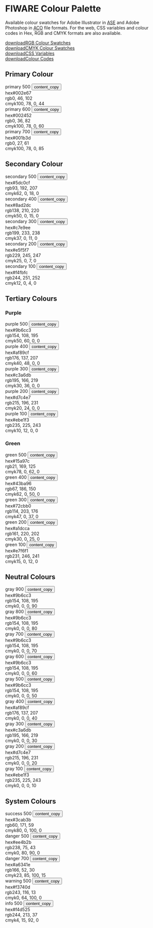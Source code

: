 <div id="social-meta">
<meta property="og:title" content="FIWARE Brand Guide" />
<meta property="og:type" content="documentation" />
<meta property="og:url" content="https://fiware-brand-guide.readthedocs.org" />
<meta property="og:image" content="https://www.fiware.org/wp-content/uploads/FF_Banner_General.png" />
</div>

# FIWARE Colour Palette

Available colour swatches for Adobe Illustrator in <a href="https://www.lifewire.com/ase-file-2619688" target="_blank">ASE</a> and Adobe Photoshop in <a href="https://www.lifewire.com/aco-file-2619477" target="_blank">ACO</a> file formats. For the web, CSS variables and colour codes in Hex, RGB and CMYK formats are also available.

<div class="cta-container">
    <div class="secondary-btn">
        <a href="#" target="_blank"><span class="material-symbols-outlined">download</span>RGB Colour Swatches</a>
    </div>
    <div class="secondary-btn">
        <a href="#" target="_blank"><span class="material-symbols-outlined">download</span>CMYK Colour Swatches</a>
    </div>
    <div class="secondary-btn">
        <a href="#" target="_blank"><span class="material-symbols-outlined">download</span>CSS Variables</a>
    </div>
    <div class="secondary-btn">
        <a href="#" target="_blank"><span class="material-symbols-outlined">download</span>Colour Codes</a>
    </div>
</div>

## Primary Colour

<div class="section-container">
    <div class="module-container">
        <div class="grid">
            <div class="colour-items">
                <div class="col-3 scroll-x">
                    <div class="colour-container bg-primary-500">
                        <div class="dwl-container">
                            <span class="colour-label negative">primary 500</span>
                            <button class="copy ico-negative" data-clipboard-text="#002e67" data-original-title="Copied!">
                            <span class="material-symbols-outlined">content_copy</span></button>
                        </div>
                        <div class="colour-settings negative">
                            <div class="colour-code"><span class="colour-method">hex</span>#002e67</div>
                            <div class="colour-code"><span class="colour-method">rgb</span>0, 46, 102</div>
                            <div class="colour-code"><span class="colour-method">cmyk</span>100, 78, 0, 44</div>
                        </div>
                    </div>
                </div>
                <div class="col-3 scroll-x">
                    <div class="colour-container bg-primary-600">
                        <div class="dwl-container">
                            <span class="colour-label negative">primary 600</span>
                            <button class="copy ico-negative" data-clipboard-text="#002452" data-original-title="Copied!">
                            <span class="material-symbols-outlined">content_copy</span>
                            </button>
                        </div>
                        <div class="colour-settings negative">
                            <div class="colour-code"><span class="colour-method">hex</span>#002452</div>
                            <div class="colour-code"><span class="colour-method">rgb</span>0, 36, 82</div>
                            <div class="colour-code"><span class="colour-method">cmyk</span>100, 78, 0, 60</div>
                        </div>
                    </div>
                </div>
                <div class="col-3 scroll-x">
                    <div class="colour-container bg-primary-700">
                        <div class="dwl-container">
                            <span class="colour-label negative">primary 700</span>
                            <button class="copy ico-negative" data-clipboard-text="#001b3d" data-original-title="Copied!">
                            <span class="material-symbols-outlined">content_copy</span>
                            </button>
                        </div>
                        <div class="colour-settings negative">
                            <div class="colour-code"><span class="colour-method">hex</span>#001b3d</div>
                            <div class="colour-code"><span class="colour-method">rgb</span>0, 27, 61</div>
                            <div class="colour-code"><span class="colour-method">cmyk</span>100, 78, 0, 85</div>
                        </div>
                    </div>
                </div>
            </div>
        </div>
    </div>
</div>

## Secondary Colour

<div class="section-container">
    <div class="module-container">
        <div class="grid">
            <div class="colour-items">
                <div class="col-3 scroll-x">
                    <div class="colour-container bg-secondary-500">
                        <div class="dwl-container">
                            <span class="colour-label">secondary 500</span>
                            <button class="copy ico-colour" data-clipboard-text="#5dc0cf" data-original-title="Copied!">
                            <span class="material-symbols-outlined">content_copy</span>
                            </button>
                        </div>
                        <div class="colour-settings">
                            <div class="colour-code"><span class="colour-method">hex</span>#5dc0cf</div>
                            <div class="colour-code"><span class="colour-method">rgb</span>93, 192, 207</div>
                            <div class="colour-code"><span class="colour-method">cmyk</span>62, 0, 18, 0</div>
                        </div>
                    </div>
                </div>
                <div class="col-3 scroll-x">
                    <div class="colour-container bg-secondary-400">
                        <div class="dwl-container">
                            <span class="colour-label">secondary 400</span>
                            <button class="copy ico-colour" data-clipboard-text="#8ad2dc" data-original-title="Copied!">
                            <span class="material-symbols-outlined">content_copy</span>
                            </button>
                        </div>
                        <div class="colour-settings">
                            <div class="colour-code"><span class="colour-method">hex</span>#8ad2dc</div>
                            <div class="colour-code"><span class="colour-method">rgb</span>138, 210, 220</div>
                            <div class="colour-code"><span class="colour-method">cmyk</span>50, 0, 15, 0</div>
                        </div>
                    </div>
                </div>
                <div class="col-3 scroll-x">
                    <div class="colour-container bg-secondary-300">
                        <div class="dwl-container">
                            <span class="colour-label">secondary 300</span>
                            <button class="copy ico-colour" data-clipboard-text="#c7e9ee" data-original-title="Copied!">
                            <span class="material-symbols-outlined">content_copy</span>
                            </button>
                        </div>
                        <div class="colour-settings">
                            <div class="colour-code"><span class="colour-method">hex</span>#c7e9ee</div>
                            <div class="colour-code"><span class="colour-method">rgb</span>199, 233, 238</div>
                            <div class="colour-code"><span class="colour-method">cmyk</span>37, 0, 11, 0</div>
                        </div>
                    </div>
                </div>
                <div class="col-3 scroll-x">
                    <div class="colour-container bg-secondary-200">
                        <div class="dwl-container">
                            <span class="colour-label">secondary 200</span>
                            <button class="copy ico-colour" data-clipboard-text="#e5f5f7" data-original-title="Copied!">
                            <span class="material-symbols-outlined">content_copy</span>
                            </button>
                        </div>
                        <div class="colour-settings">
                            <div class="colour-code"><span class="colour-method">hex</span>#e5f5f7</div>
                            <div class="colour-code"><span class="colour-method">rgb</span>229, 245, 247</div>
                            <div class="colour-code"><span class="colour-method">cmyk</span>25, 0, 7, 0</div>
                        </div>
                    </div>
                </div>
                <div class="col-3 scroll-x">
                    <div class="colour-container bg-secondary-100">
                        <div class="dwl-container">
                            <span class="colour-label">secondary 100</span>
                            <button class="copy ico-colour" data-clipboard-text="#f4fbfc" data-original-title="Copied!">
                            <span class="material-symbols-outlined">content_copy</span>
                            </button>
                        </div>
                        <div class="colour-settings">
                            <div class="colour-code"><span class="colour-method">hex</span>#f4fbfc</div>
                            <div class="colour-code"><span class="colour-method">rgb</span>244, 251, 252</div>
                            <div class="colour-code"><span class="colour-method">cmyk</span>12, 0, 4, 0</div>
                        </div>
                    </div>
                </div>
            </div>
        </div>
    </div>
</div>

## Tertiary Colours

<div class="section-container">
    <h3>Purple</h3>
    <div class="module-container">
        <div class="grid">
            <div class="colour-items">
                <div class="col-3 scroll-x">
                    <div class="colour-container bg-purple-500">
                        <div class="dwl-container">
                            <span class="colour-label">purple 500</span>
                            <button class="copy ico-colour" data-clipboard-text="#9b6cc3" data-original-title="Copied!">
                            <span class="material-symbols-outlined">content_copy</span>
                            </button>
                        </div>
                        <div class="colour-settings">
                            <div class="colour-code"><span class="colour-method">hex</span>#9b6cc3</div>
                            <div class="colour-code"><span class="colour-method">rgb</span>154, 108, 195</div>
                            <div class="colour-code"><span class="colour-method">cmyk</span>50, 60, 0, 0</div>
                        </div>
                    </div>
                </div>
                <div class="col-3 scroll-x">
                    <div class="colour-container bg-purple-400">
                        <div class="dwl-container">
                            <span class="colour-label">purple 400</span>
                            <button class="copy ico-colour" data-clipboard-text="#af89cf" data-original-title="Copied!">
                            <span class="material-symbols-outlined">content_copy</span>
                            </button>
                        </div>
                        <div class="colour-settings">
                            <div class="colour-code"><span class="colour-method">hex</span>#af89cf</div>
                            <div class="colour-code"><span class="colour-method">rgb</span>176, 137, 207</div>
                            <div class="colour-code"><span class="colour-method">cmyk</span>40, 48, 0, 0</div>
                        </div>
                    </div>
                </div>
                <div class="col-3 scroll-x">
                    <div class="colour-container bg-purple-300">
                        <div class="dwl-container">
                            <span class="colour-label">purple 300</span>
                            <button class="copy ico-colour" data-clipboard-text="#c3a6db" data-original-title="Copied!">
                            <span class="material-symbols-outlined">content_copy</span>
                            </button>
                        </div>
                        <div class="colour-settings">
                            <div class="colour-code"><span class="colour-method">hex</span>#c3a6db</div>
                            <div class="colour-code"><span class="colour-method">rgb</span>195, 166, 219</div>
                            <div class="colour-code"><span class="colour-method">cmyk</span>30, 36, 0, 0</div>
                        </div>
                    </div>
                </div>
                <div class="col-3 scroll-x">
                    <div class="colour-container bg-purple-200">
                        <div class="dwl-container">
                            <span class="colour-label">purple 200</span>
                            <button class="copy ico-colour" data-clipboard-text="#d7c4e7" data-original-title="Copied!">
                            <span class="material-symbols-outlined">content_copy</span>
                            </button>
                        </div>
                        <div class="colour-settings">
                            <div class="colour-code"><span class="colour-method">hex</span>#d7c4e7</div>
                            <div class="colour-code"><span class="colour-method">rgb</span>215, 196, 231</div>
                            <div class="colour-code"><span class="colour-method">cmyk</span>20, 24, 0, 0</div>
                        </div>
                    </div>
                </div>
                <div class="col-3 scroll-x">
                    <div class="colour-container bg-purple-100">
                        <div class="dwl-container">
                            <span class="colour-label">purple 100</span>
                            <button class="copy ico-colour" data-clipboard-text="#ebe1f3" data-original-title="Copied!">
                            <span class="material-symbols-outlined">content_copy</span>
                            </button>
                        </div>
                        <div class="colour-settings">
                            <div class="colour-code"><span class="colour-method">hex</span>#ebe1f3</div>
                            <div class="colour-code"><span class="colour-method">rgb</span>235, 225, 243</div>
                            <div class="colour-code"><span class="colour-method">cmyk</span>10, 12, 0, 0</div>
                        </div>
                    </div>
                </div>
            </div>
        </div>
    </div>
    <h3>Green</h3>
    <div class="module-container">
        <div class="grid">
            <div class="colour-items">
                <div class="col-3 scroll-x">
                    <div class="colour-container bg-green-500">
                        <div class="dwl-container">
                            <span class="colour-label">green 500</span>
                            <button class="copy ico-colour" data-clipboard-text="#15a97c" data-original-title="Copied!">
                            <span class="material-symbols-outlined">content_copy</span>
                            </button>
                        </div>
                        <div class="colour-settings">
                            <div class="colour-code"><span class="colour-method">hex</span>#15a97c</div>
                            <div class="colour-code"><span class="colour-method">rgb</span>21, 169, 125</div>
                            <div class="colour-code"><span class="colour-method">cmyk</span>78, 0, 62, 0</div>
                        </div>
                    </div>
                </div>
                <div class="col-3 scroll-x">
                    <div class="colour-container bg-green-400">
                        <div class="dwl-container">
                            <span class="colour-label">green 400</span>
                            <button class="copy ico-colour" data-clipboard-text="#43ba96" data-original-title="Copied!">
                            <span class="material-symbols-outlined">content_copy</span>
                            </button>
                        </div>
                        <div class="colour-settings">
                            <div class="colour-code"><span class="colour-method">hex</span>#43ba96</div>
                            <div class="colour-code"><span class="colour-method">rgb</span>67, 186, 150</div>
                            <div class="colour-code"><span class="colour-method">cmyk</span>62, 0, 50, 0</div>
                        </div>
                    </div>
                </div>
                <div class="col-3 scroll-x">
                    <div class="colour-container bg-green-300">
                        <div class="dwl-container">
                            <span class="colour-label">green 300</span>
                            <button class="copy ico-colour" data-clipboard-text="#72cbb0" data-original-title="Copied!">
                            <span class="material-symbols-outlined">content_copy</span>
                            </button>
                        </div>
                        <div class="colour-settings">
                            <div class="colour-code"><span class="colour-method">hex</span>#72cbb0</div>
                            <div class="colour-code"><span class="colour-method">rgb</span>114, 203, 176</div>
                            <div class="colour-code"><span class="colour-method">cmyk</span>47, 0, 37, 0</div>
                        </div>
                    </div>
                </div>
                <div class="col-3 scroll-x">
                    <div class="colour-container bg-green-200">
                        <div class="dwl-container">
                            <span class="colour-label">green 200</span>
                            <button class="copy ico-colour" data-clipboard-text="#a1dcca" data-original-title="Copied!">
                            <span class="material-symbols-outlined">content_copy</span>
                            </button>
                        </div>
                        <div class="colour-settings">
                            <div class="colour-code"><span class="colour-method">hex</span>#a1dcca</div>
                            <div class="colour-code"><span class="colour-method">rgb</span>161, 220, 202</div>
                            <div class="colour-code"><span class="colour-method">cmyk</span>30, 0, 25, 0</div>
                        </div>
                    </div>
                </div>
                <div class="col-3 scroll-x">
                    <div class="colour-container bg-green-100">
                        <div class="dwl-container">
                            <span class="colour-label">green 100</span>
                            <button class="copy ico-colour" data-clipboard-text="#e7f6f1" data-original-title="Copied!">
                            <span class="material-symbols-outlined">content_copy</span>
                            </button>
                        </div>
                        <div class="colour-settings">
                            <div class="colour-code"><span class="colour-method">hex</span>#e7f6f1</div>
                            <div class="colour-code"><span class="colour-method">rgb</span>231, 246, 241</div>
                            <div class="colour-code"><span class="colour-method">cmyk</span>15, 0, 12, 0</div>
                        </div>
                    </div>
                </div>
            </div>
        </div>
    </div>
</div>

## Neutral Colours

<div class="section-container">
    <div class="module-container">
        <div class="grid">
            <div class="colour-items">
                <div class="col-3 scroll-x">
                    <div class="colour-container bg-gray-900">
                        <div class="dwl-container">
                            <span class="colour-label negative">gray 900</span>
                            <button class="copy ico-negative" data-clipboard-text="#9b6cc3" data-original-title="Copied!">
                            <span class="material-symbols-outlined">content_copy</span>
                            </button>
                        </div>
                        <div class="colour-settings negative">
                            <div class="colour-code"><span class="colour-method">hex</span>#9b6cc3</div>
                            <div class="colour-code"><span class="colour-method">rgb</span>154, 108, 195</div>
                            <div class="colour-code"><span class="colour-method">cmyk</span>0, 0, 0, 90</div>
                        </div>
                    </div>
                </div>
                <div class="col-3 scroll-x">
                    <div class="colour-container bg-gray-800">
                        <div class="dwl-container">
                            <span class="colour-label negative">gray 800</span>
                            <button class="copy ico-negative" data-clipboard-text="#9b6cc3" data-original-title="Copied!">
                            <span class="material-symbols-outlined">content_copy</span>
                            </button>
                        </div>
                        <div class="colour-settings negative">
                            <div class="colour-code"><span class="colour-method">hex</span>#9b6cc3</div>
                            <div class="colour-code"><span class="colour-method">rgb</span>154, 108, 195</div>
                            <div class="colour-code"><span class="colour-method">cmyk</span>0, 0, 0, 80</div>
                        </div>
                    </div>
                </div>
                <div class="col-3 scroll-x">
                    <div class="colour-container bg-gray-700">
                        <div class="dwl-container">
                            <span class="colour-label negative">gray 700</span>
                            <button class="copy ico-negative" data-clipboard-text="#9b6cc3" data-original-title="Copied!">
                            <span class="material-symbols-outlined">content_copy</span>
                            </button>
                        </div>
                        <div class="colour-settings negative">
                            <div class="colour-code"><span class="colour-method">hex</span>#9b6cc3</div>
                            <div class="colour-code"><span class="colour-method">rgb</span>154, 108, 195</div>
                            <div class="colour-code"><span class="colour-method">cmyk</span>0, 0, 0, 70</div>
                        </div>
                    </div>
                </div>
                <div class="col-3 scroll-x">
                    <div class="colour-container bg-gray-600">
                        <div class="dwl-container">
                            <span class="colour-label">gray 600</span>
                            <button class="copy ico-colour" data-clipboard-text="#9b6cc3" data-original-title="Copied!">
                            <span class="material-symbols-outlined">content_copy</span>
                            </button>
                        </div>
                        <div class="colour-settings">
                            <div class="colour-code"><span class="colour-method">hex</span>#9b6cc3</div>
                            <div class="colour-code"><span class="colour-method">rgb</span>154, 108, 195</div>
                            <div class="colour-code"><span class="colour-method">cmyk</span>0, 0, 0, 60</div>
                        </div>
                    </div>
                </div>
                <div class="col-3 scroll-x">
                    <div class="colour-container bg-gray-500">
                        <div class="dwl-container">
                            <span class="colour-label">gray 500</span>
                            <button class="copy ico-colour" data-clipboard-text="#9b6cc3" data-original-title="Copied!">
                            <span class="material-symbols-outlined">content_copy</span>
                            </button>
                        </div>
                        <div class="colour-settings">
                            <div class="colour-code"><span class="colour-method">hex</span>#9b6cc3</div>
                            <div class="colour-code"><span class="colour-method">rgb</span>154, 108, 195</div>
                            <div class="colour-code"><span class="colour-method">cmyk</span>0, 0, 0, 50</div>
                        </div>
                    </div>
                </div>
                <div class="col-3 scroll-x">
                    <div class="colour-container bg-gray-400">
                        <div class="dwl-container">
                            <span class="colour-label">gray 400</span>
                            <button class="copy ico-colour" data-clipboard-text="#af89cf" data-original-title="Copied!">
                            <span class="material-symbols-outlined">content_copy</span>
                            </button>
                        </div>
                        <div class="colour-settings">
                            <div class="colour-code"><span class="colour-method">hex</span>#af89cf</div>
                            <div class="colour-code"><span class="colour-method">rgb</span>176, 137, 207</div>
                            <div class="colour-code"><span class="colour-method">cmyk</span>0, 0, 0, 40</div>
                        </div>
                    </div>
                </div>
                <div class="col-3 scroll-x">
                    <div class="colour-container bg-gray-300">
                        <div class="dwl-container">
                            <span class="colour-label">gray 300</span>
                            <button class="copy ico-colour" data-clipboard-text="#c3a6db" data-original-title="Copied!">
                            <span class="material-symbols-outlined">content_copy</span>
                            </button>
                        </div>
                        <div class="colour-settings">
                            <div class="colour-code"><span class="colour-method">hex</span>#c3a6db</div>
                            <div class="colour-code"><span class="colour-method">rgb</span>195, 166, 219</div>
                            <div class="colour-code"><span class="colour-method">cmyk</span>0, 0, 0, 30</div>
                        </div>
                    </div>
                </div>
                <div class="col-3 scroll-x">
                    <div class="colour-container bg-gray-200">
                        <div class="dwl-container">
                            <span class="colour-label">gray 200</span>
                            <button class="copy ico-colour" data-clipboard-text="#d7c4e7" data-original-title="Copied!">
                            <span class="material-symbols-outlined">content_copy</span>
                            </button>
                        </div>
                        <div class="colour-settings">
                            <div class="colour-code"><span class="colour-method">hex</span>#d7c4e7</div>
                            <div class="colour-code"><span class="colour-method">rgb</span>215, 196, 231</div>
                            <div class="colour-code"><span class="colour-method">cmyk</span>0, 0, 0, 20</div>
                        </div>
                    </div>
                </div>
                <div class="col-3 scroll-x">
                    <div class="colour-container bg-gray-100">
                        <div class="dwl-container">
                            <span class="colour-label">gray 100</span>
                            <button class="copy ico-colour" data-clipboard-text="#ebe1f3" data-original-title="Copied!">
                            <span class="material-symbols-outlined">content_copy</span>
                            </button>
                        </div>
                        <div class="colour-settings">
                            <div class="colour-code"><span class="colour-method">hex</span>#ebe1f3</div>
                            <div class="colour-code"><span class="colour-method">rgb</span>235, 225, 243</div>
                            <div class="colour-code"><span class="colour-method">cmyk</span>0, 0, 0, 10</div>
                        </div>
                    </div>
                </div>
            </div>
        </div>
    </div>
</div>

## System Colours

<div class="section-container">
    <div class="module-container">
        <div class="grid">
            <div class="colour-items">
                <div class="col-3 scroll-x">
                    <div class="colour-container bg-success-500">
                        <div class="dwl-container">
                            <span class="colour-label negative">success 500</span>
                            <button class="copy ico-negative" data-clipboard-text="#3cab3b" data-original-title="Copied!">
                            <span class="material-symbols-outlined">content_copy</span>
                            </button>
                        </div>
                        <div class="colour-settings negative">
                            <div class="colour-code"><span class="colour-method">hex</span>#3cab3b</div>
                            <div class="colour-code"><span class="colour-method">rgb</span>60, 171, 59</div>
                            <div class="colour-code"><span class="colour-method">cmyk</span>80, 0, 100, 0</div>
                        </div>
                    </div>
                </div>
                <div class="col-3 scroll-x">
                    <div class="colour-container bg-danger-500">
                        <div class="dwl-container">
                            <span class="colour-label negative">danger 500</span>
                            <button class="copy ico-negative" data-clipboard-text="#ee4b2b" data-original-title="Copied!">
                            <span class="material-symbols-outlined">content_copy</span>
                            </button>
                        </div>
                        <div class="colour-settings negative">
                            <div class="colour-code"><span class="colour-method">hex</span>#ee4b2b</div>
                            <div class="colour-code"><span class="colour-method">rgb</span>238, 75, 43</div>
                            <div class="colour-code"><span class="colour-method">cmyk</span>0, 80, 90, 0</div>
                        </div>
                    </div>
                </div>
                <div class="col-3 scroll-x">
                    <div class="colour-container bg-danger-700">
                        <div class="dwl-container">
                            <span class="colour-label negative">danger 700</span>
                            <button class="copy ico-negative" data-clipboard-text="#a6341e" data-original-title="Copied!">
                            <span class="material-symbols-outlined">content_copy</span>
                            </button>
                        </div>
                        <div class="colour-settings negative">
                            <div class="colour-code"><span class="colour-method">hex</span>#a6341e</div>
                            <div class="colour-code"><span class="colour-method">rgb</span>166, 52, 30</div>
                            <div class="colour-code"><span class="colour-method">cmyk</span>23, 85, 100, 15</div>
                        </div>
                    </div>
                </div>
                <div class="col-3 scroll-x">
                    <div class="colour-container bg-warning-500">
                        <div class="dwl-container">
                            <span class="colour-label">warning 500</span>
                            <button class="copy ico-colour" data-clipboard-text="#f3740d" data-original-title="Copied!">
                            <span class="material-symbols-outlined">content_copy</span>
                            </button>
                        </div>
                        <div class="colour-settings">
                            <div class="colour-code"><span class="colour-method">hex</span>#f3740d</div>
                            <div class="colour-code"><span class="colour-method">rgb</span>243, 116, 13</div>
                            <div class="colour-code"><span class="colour-method">cmyk</span>0, 64, 100, 0</div>
                        </div>
                    </div>
                </div>
                <div class="col-3 scroll-x">
                    <div class="colour-container bg-info-500">
                        <div class="dwl-container">
                            <span class="colour-label">info 500</span>
                            <button class="copy ico-colour" data-clipboard-text="#f4d525" data-original-title="Copied!">
                            <span class="material-symbols-outlined">content_copy</span>
                            </button>
                        </div>
                        <div class="colour-settings">
                            <div class="colour-code"><span class="colour-method">hex</span>#f4d525</div>
                            <div class="colour-code"><span class="colour-method">rgb</span>244, 213, 37</div>
                            <div class="colour-code"><span class="colour-method">cmyk</span>4, 15, 92, 0</div>
                        </div>
                    </div>
                </div>
            </div>
        </div>
    </div>
</div>